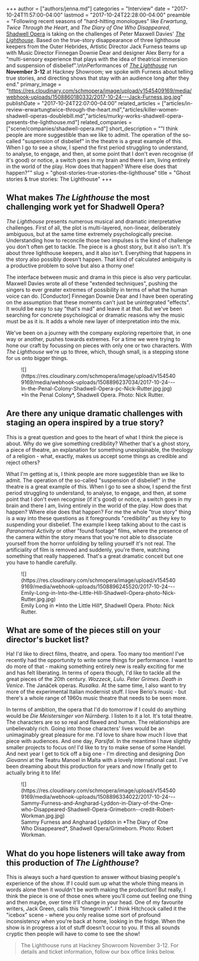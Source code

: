 +++
author = ["authors/jenna.md"]
categories = "Interview"
date = "2017-10-24T11:57:00-04:00"
lastmod = "2017-10-24T22:28:00-04:00"
preamble = "Following recent seasons of \"hard-hitting monologues\" like *Erwartung*, *Twice Through the Heart*, and *The Diary of One Who Disappeared*, [Shadwell Opera](/scene/companies/shadwell-opera/) is taking on the challenges of Peter Maxwell Davies' [*The Lighthouse*](https://www.hackneyshowroom.com/the-lighthouse/). Based on the true-story disappearance of three lighthouse keepers from the Outer Hebrides, Artistic Director Jack Furness teams up with Music Director Finnegan Downie Dear and designer Alex Berry for a \"multi-sensory experience that plays with the idea of theatrical immersion and suspension of disbelief\".\n\nPerformances of [*The Lighthouse*](https://www.hackneyshowroom.com/the-lighthouse/) run **November 3-12** at Hackney Showroom; we spoke with Furness about telling true stories, and directing shows that stay with an audience long after they end."
primary_image = "https://res.cloudinary.com/schmopera/image/upload/v1545409169/media/webhook-uploads/1508860180332/2017-10-24---Jack-Furness.jpg.jpg"
publishDate = "2017-10-24T22:07:00-04:00"
related_articles = ["articles/in-review-erwartungtwice-through-the-heart.md","articles/killer-women-shadwell-operas-doublebill.md","articles/murky-works-shadwell-opera-presents-the-lighthouse.md"]
related_companies = ["scene/companies/shadwell-opera.md"]
short_description = "&quot;I think people are more suggestible than we like to admit. The operation of the so-called &quot;suspension of disbelief&quot; in the theatre is a great example of this. When I go to see a show, I spend the first period struggling to understand, to analyse, to engage, and then, at some point that I don&#039;t even recognise (if it&#039;s good) or notice, a switch goes in my brain and there I am, living entirely in the world of the play. How does that happen? Where else does that happen?&quot;"
slug = "ghost-stories-true-stories-the-lighthouse"
title = "Ghost stories &amp; true stories: The Lighthouse"
+++

## What makes *The Lighthouse* the most challenging work yet for Shadwell Opera?
 
*The Lighthouse* presents numerous musical and dramatic interpretative challenges. First of all, the plot is multi-layered, non-linear, deliberately ambiguous, but at the same time extremely psychologically precise. Understanding how to reconcile those two impulses is the kind of challenge you don't often get to tackle. The piece is a ghost story, but it also isn't. It's about three lighthouse keepers, and it also isn't. Everything that happens in the story also possibly doesn't happen. That kind of calculated ambiguity is a productive problem to solve but also a thorny one!

The interface between music and drama in this piece is also very particular. Maxwell Davies wrote all of these "extended techniques", pushing the singers to ever greater extremes of possibility in terms of what the human voice can do. [Conductor] Finnegan Downie Dear and I have been operating on the assumption that these moments can't just be unintegrated "effects". It would be easy to say "that's mad" and leave it at that. But we've been searching for concrete psychological or dramatic reasons why the music must be as it is. It adds a whole new layer of interpretation into the mix.
 
We've been on a journey with the company exploring repertoire that, in one way or another, pushes towards extremes. For a time we were trying to hone our craft by focussing on pieces with only one or two characters. With *The Lighthouse* we're up to three, which, though small, is a stepping stone for us onto bigger things.

<figure data-type="image">
![](https://res.cloudinary.com/schmopera/image/upload/v1545409169/media/webhook-uploads/1508896237034/2017-10-24---In-the-Penal-Colony-Shadwell-Opera-pc-Nick-Rutter.jpg.jpg)
<figcaption>*In the Penal Colony*, Shadwell Opera. Photo: Nick Rutter.</figcaption>
</figure>
 
## Are there any unique dramatic challenges with staging an opera inspired by a true story?

This is a great question and goes to the heart of what I think the piece is about. Why do we give something credibility? Whether that's a ghost story, a piece of theatre, an explanation for something unexplainable, the theology of a religion - what, exactly, makes us accept some things as credible and reject others? 

What I'm getting at is, I think people are more suggestible than we like to admit. The operation of the so-called "suspension of disbelief" in the theatre is a great example of this. When I go to see a show, I spend the first period struggling to understand, to analyse, to engage, and then, at some point that I don't even recognise (if it's good) or notice, a switch goes in my brain and there I am, living entirely in the world of the play. How does that happen? Where else does that happen? For me the whole "true story" thing is a way into these questions as it foregrounds "credibility" as they key to suspending your disbelief. The example I keep talking about to the cast is *Paranormal Activity* or other "found footage" films, where the presence of the camera within the story means that you're not able to dissociate yourself from the horror unfolding by telling yourself it's not real. The artificiality of film is removed and suddenly, you're there, watching something that really happened. That's a great dramatic conceit but one you have to handle carefully.

<figure data-type="image">
![](https://res.cloudinary.com/schmopera/image/upload/v1545409169/media/webhook-uploads/1508896245520/2017-10-24---Emily-Long-in-Into-the-Little-Hill-Shadwell-Opera-photo-Nick-Rutter.jpg.jpg)
<figcaption>Emily Long in *Into the Little Hill*, Shadwell Opera. Photo: Nick Rutter.</figcaption>
</figure>

## What are some of the pieces still on your director's bucket list?
 
Ha! I'd like to direct films, theatre, and opera. Too many too mention! I've recently had the opportunity to write some things for performance. I want to do more of that - making something entirely new is really exciting for me and has felt liberating. In terms of opera though, I'd like to tackle all the great pieces of the 20th century. *Wozzeck*, *Lulu*. *Peter Grimes*. *Death in Venice*. The Janáček operas. *Rusalka*. At the same time, I also want to try more of the experimental Italian modernist stuff. I love Berio's music - but there's a whole range of 1960s music theatre that needs to be seen more. 

In terms of ambition, the opera that I'd do tomorrow if I could do anything would be *Die Meistersinger von Nürnberg*. I listen to it a lot. It's total theatre. The characters are so so real and flawed and human. The relationships are unbelievably rich. Going into those characters' lives would be an unimaginably great pleasure for me. I'd love to share how much I love that piece with audiences. And one day, *Parsifal*. In the meantime I have slightly smaller projects to focus on! I'd like to try to make sense of some Handel. And next year I get to tick off a big one - I'm directing and designing *Don Giovanni* at the Teatru Manoel in Malta with a lovely international cast. I've been dreaming about this production for years and now I finally get to actually bring it to life!

<figure data-type="image">
![](https://res.cloudinary.com/schmopera/image/upload/v1545409169/media/webhook-uploads/1508896334022/2017-10-24---Sammy-Furness-and-Angharad-Lyddon-in-Diary-of-the-One-who-Disappeared-Shadwell-Opera-Grimeborn--credit-Robert-Workman.jpg.jpg)
<figcaption>Sammy Furness and Angharad Lyddon in *The Diary of One Who Disappeared*, Shadwell Opera/Grimeborn. Photo: Robert Workman.</figcaption>
</figure>

## What do you hope listeners will take away from this production of *The Lighthouse*?
 
This is always such a hard question to answer without biasing people's experience of the show. If I could sum up what the whole thing means in words alone then it wouldn't be worth making the production! But really, I think the piece is one of those ones where you'll come out feeling one thing and then maybe, over time it'll change in your head. One of my favourite writers, Jack Green, calls this "timegrowth". I think Hitchcock called it the "icebox" scene - where you only realise some sort of profound inconsistency when you're back at home, looking in the fridge. When the show is in progress a lot of stuff doesn't occur to you. If this all sounds cryptic then people will have to come to see the show!

>The Lighthouse runs at Hackney Showroom November 3-12. For details and ticket information, follow our box office links below.
